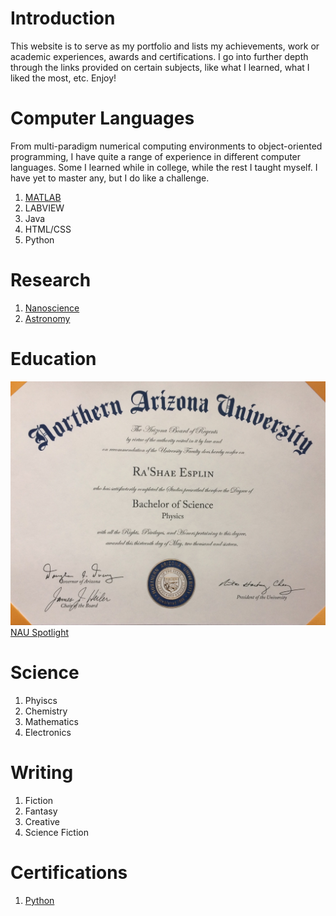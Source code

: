 # Introduction 
This website is to serve as my portfolio and lists my achievements, work or academic experiences, awards and certifications. I go into further depth through the links provided on certain subjects, like what I learned, what I liked the most, etc. Enjoy!

# Computer Languages
From multi-paradigm numerical computing environments to object-oriented programming, I have quite a range of experience in different computer languages. Some I learned while in college, while the rest I taught myself. I have yet to master any, but I do like a challenge.

1. [MATLAB](./matlab.md)
2. LABVIEW
3. Java
4. HTML/CSS
5. Python

# Research
1. [Nanoscience](./nano.md)
2. [Astronomy](./astro.md)

# Education
![degree](diploma.jpg)
[NAU Spotlight](http://news.nau.edu/student-spotlight-june-8-2018/#.XUeI4OhKjIV)

# Science
1. Phyiscs
2. Chemistry
3. Mathematics
4. Electronics

# Writing
1. Fiction
2. Fantasy
3. Creative
4. Science Fiction

# Certifications
1. [Python](./python.md)
